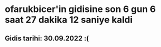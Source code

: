 # ofarukbicer'in gidisine son 6 gun 6 saat 27 dakika 12 saniye kaldi

## Gidis tarihi: 30.09.2022 :(